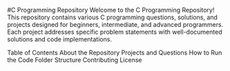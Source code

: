 


#C Programming Repository
Welcome to the C Programming Repository! This repository contains various C programming questions, solutions, and projects designed for beginners, intermediate, and advanced programmers. Each project addresses specific problem statements with well-documented solutions and code implementations.

Table of Contents
About the Repository
Projects and Questions
How to Run the Code
Folder Structure
Contributing
License

